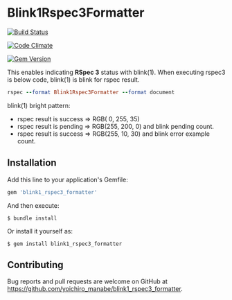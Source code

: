 # Blink1Rspec3Formatter

[![Build Status](https://travis-ci.org/yoichiro-manabe/blink1_rspec3_formatter.svg?branch=master)](https://travis-ci.org/yoichiro-manabe/blink1_rspec3_formatter)

[![Code Climate](https://codeclimate.com/github/yoichiro-manabe/blink1_rspec3_formatter/badges/gpa.svg)](https://codeclimate.com/github/yoichiro-manabe/blink1_rspec3_formatter)

[![Gem Version](https://badge.fury.io/rb/blink1_rspec3_formatter.svg)](https://badge.fury.io/rb/blink1_rspec3_formatter)

This enables indicating **RSpec 3** status with blink(1). When executing rspec3 is below code, blink(1) is blink for rspec result.

```ruby
rspec --format Blink1Rspec3Formatter --format document
```

blink(1) bright pattern:

* rspec result is success => RGB(  0, 255, 35)
* rspec result is pending => RGB(255, 200,  0) and blink pending count.
* rspec result is success => RGB(255,  10, 30) and blink error example count.

## Installation

Add this line to your application's Gemfile:

```ruby
gem 'blink1_rspec3_formatter'
```

And then execute:

    $ bundle install

Or install it yourself as:

    $ gem install blink1_rspec3_formatter

## Contributing

Bug reports and pull requests are welcome on GitHub at https://github.com/yoichiro_manabe/blink1_rspec3_formatter.

